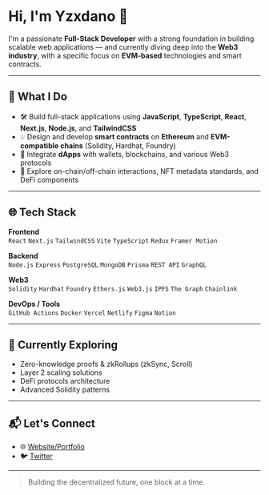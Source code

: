 # Hi, I'm Yzxdano 👋

I'm a passionate **Full-Stack Developer** with a strong foundation in building scalable web applications — and currently diving deep into the **Web3 industry**, with a specific focus on **EVM-based** technologies and smart contracts.

---

## 🧠 What I Do

- 🛠️ Build full-stack applications using **JavaScript**, **TypeScript**, **React**, **Next.js**, **Node.js**, and **TailwindCSS**
- 💡 Design and develop **smart contracts** on **Ethereum** and **EVM-compatible chains** (Solidity, Hardhat, Foundry)
- 🔗 Integrate **dApps** with wallets, blockchains, and various Web3 protocols
- 🧪 Explore on-chain/off-chain interactions, NFT metadata standards, and DeFi components

---

## 🌐 Tech Stack

**Frontend**  
`React` `Next.js` `TailwindCSS` `Vite` `TypeScript` `Redux` `Framer Motion`

**Backend**  
`Node.js` `Express` `PostgreSQL` `MongoDB` `Prisma` `REST API` `GraphQL`

**Web3**  
`Solidity` `Hardhat` `Foundry` `Ethers.js` `Web3.js` `IPFS` `The Graph` `Chainlink`

**DevOps / Tools**  
`GitHub Actions` `Docker` `Vercel` `Netlify` `Figma` `Notion`

---

## 🚀 Currently Exploring

- Zero-knowledge proofs & zkRollups (zkSync, Scroll)
- Layer 2 scaling solutions
- DeFi protocols architecture
- Advanced Solidity patterns

---

## 📬 Let's Connect

- 🌐 [Website/Portfolio](https://yzxdano.github.io)
- 🐦 [Twitter](https://twitter.com/yzxdano)

---

> Building the decentralized future, one block at a time.
